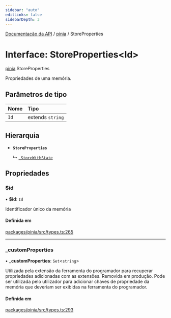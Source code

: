 ```yaml
---
sidebar: "auto"
editLinks: false
sidebarDepth: 3
---
```


[Documentação da API](../index.md) / [pinia](../modules/pinia.md) / StoreProperties

# Interface: StoreProperties<Id\>

[pinia](../modules/pinia.md).StoreProperties

Propriedades de uma memória.

## Parâmetros de tipo

| Nome | Tipo |
| :------ | :------ |
| `Id` | extends `string` |

## Hierarquia

- **`StoreProperties`**

  ↳ [`_StoreWithState`](pinia._StoreWithState.md)

## Propriedades

### $id

• **$id**: `Id`

Identificador único da memória

#### Definida em

[packages/pinia/src/types.ts:265](https://github.com/vuejs/pinia/blob/2b998ee/packages/pinia/src/types.ts#L265)

___

### \_customProperties

• **\_customProperties**: `Set`<`string`\>

Utilizada pela extensão da ferramenta do programador para recuperar propriedades adicionadas com as extensões. Removida em produção. Pode ser utilizada pelo utilizador para adicionar chaves de propriedade da memória que deveriam ser exibidas na ferramenta do programador.

#### Definida em

[packages/pinia/src/types.ts:293](https://github.com/vuejs/pinia/blob/2b998ee/packages/pinia/src/types.ts#L293)
